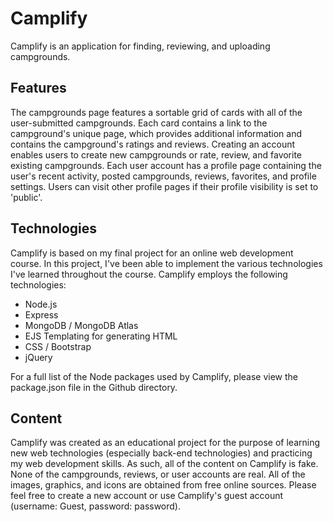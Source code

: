 # Camplify
Camplify is an application for finding, reviewing, and uploading campgrounds.


## Features
The campgrounds page features a sortable grid of cards with all of the user-submitted campgrounds. Each card contains a link to the campground's unique page, which provides additional information and contains the campground's ratings and reviews. Creating an account enables users to create new campgrounds or rate, review, and favorite existing campgrounds. Each user account has a profile page containing the user's recent activity, posted campgrounds, reviews, favorites, and profile settings. Users can visit other profile pages if their profile visibility is set to 'public'.

## Technologies
Camplify is based on my final project for an online web development course. In this project, I've been able to implement the various technologies I've learned throughout the course. Camplify employs the following technologies:
- Node.js
- Express
- MongoDB / MongoDB Atlas
- EJS Templating for generating HTML
- CSS / Bootstrap
- jQuery

For a full list of the Node packages used by Camplify, please view the package.json file in the Github directory.

## Content
Camplify was created as an educational project for the purpose of learning new web technologies (especially back-end technologies) and practicing my web development skills. As such, all of the content on Camplify is fake. None of the campgrounds, reviews, or user accounts are real. All of the images, graphics, and icons are obtained from free online sources. Please feel free to create a new account or use Camplify's guest account (username: Guest, password: password).
